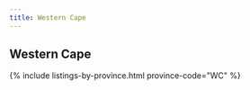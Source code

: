 ```yaml
---
title: Western Cape
---
```


## Western Cape

{% include listings-by-province.html province-code="WC" %}
